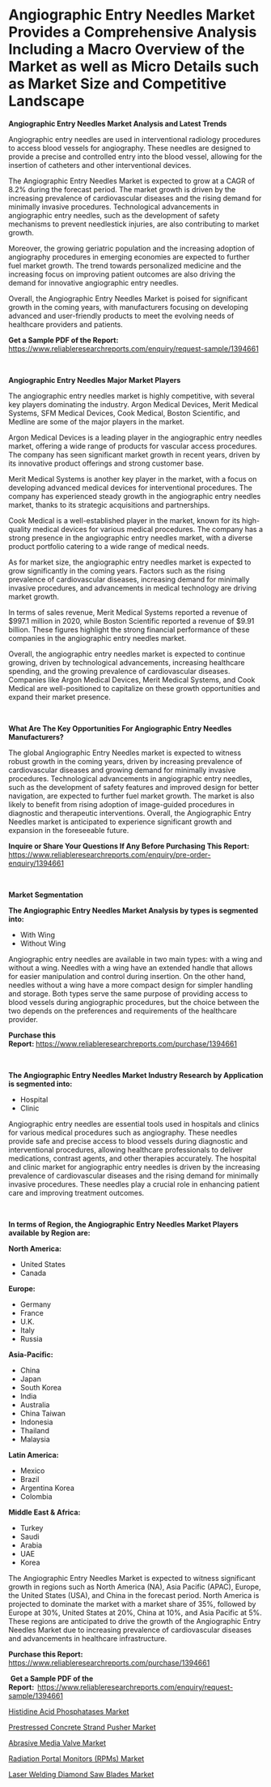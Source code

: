 <p><h1>Angiographic Entry Needles Market Provides a Comprehensive Analysis Including a Macro Overview of the Market as well as Micro Details such as Market Size and Competitive Landscape</h1></p><p><strong>Angiographic Entry Needles Market Analysis and Latest Trends</strong></p>
<p><p>Angiographic entry needles are used in interventional radiology procedures to access blood vessels for angiography. These needles are designed to provide a precise and controlled entry into the blood vessel, allowing for the insertion of catheters and other interventional devices.</p><p>The Angiographic Entry Needles Market is expected to grow at a CAGR of 8.2% during the forecast period. The market growth is driven by the increasing prevalence of cardiovascular diseases and the rising demand for minimally invasive procedures. Technological advancements in angiographic entry needles, such as the development of safety mechanisms to prevent needlestick injuries, are also contributing to market growth.</p><p>Moreover, the growing geriatric population and the increasing adoption of angiography procedures in emerging economies are expected to further fuel market growth. The trend towards personalized medicine and the increasing focus on improving patient outcomes are also driving the demand for innovative angiographic entry needles.</p><p>Overall, the Angiographic Entry Needles Market is poised for significant growth in the coming years, with manufacturers focusing on developing advanced and user-friendly products to meet the evolving needs of healthcare providers and patients.</p></p>
<p><strong>Get a Sample PDF of the Report:&nbsp;</strong> <a href="https://www.reliableresearchreports.com/enquiry/request-sample/1394661">https://www.reliableresearchreports.com/enquiry/request-sample/1394661</a></p>
<p>&nbsp;</p>
<p><strong>Angiographic Entry Needles Major Market Players</strong></p>
<p><p>The angiographic entry needles market is highly competitive, with several key players dominating the industry. Argon Medical Devices, Merit Medical Systems, SFM Medical Devices, Cook Medical, Boston Scientific, and Medline are some of the major players in the market.</p><p>Argon Medical Devices is a leading player in the angiographic entry needles market, offering a wide range of products for vascular access procedures. The company has seen significant market growth in recent years, driven by its innovative product offerings and strong customer base.</p><p>Merit Medical Systems is another key player in the market, with a focus on developing advanced medical devices for interventional procedures. The company has experienced steady growth in the angiographic entry needles market, thanks to its strategic acquisitions and partnerships.</p><p>Cook Medical is a well-established player in the market, known for its high-quality medical devices for various medical procedures. The company has a strong presence in the angiographic entry needles market, with a diverse product portfolio catering to a wide range of medical needs.</p><p>As for market size, the angiographic entry needles market is expected to grow significantly in the coming years. Factors such as the rising prevalence of cardiovascular diseases, increasing demand for minimally invasive procedures, and advancements in medical technology are driving market growth.</p><p>In terms of sales revenue, Merit Medical Systems reported a revenue of $997.1 million in 2020, while Boston Scientific reported a revenue of $9.91 billion. These figures highlight the strong financial performance of these companies in the angiographic entry needles market.</p><p>Overall, the angiographic entry needles market is expected to continue growing, driven by technological advancements, increasing healthcare spending, and the growing prevalence of cardiovascular diseases. Companies like Argon Medical Devices, Merit Medical Systems, and Cook Medical are well-positioned to capitalize on these growth opportunities and expand their market presence.</p></p>
<p>&nbsp;</p>
<p><strong>What Are The Key Opportunities For Angiographic Entry Needles Manufacturers?</strong></p>
<p><p>The global Angiographic Entry Needles market is expected to witness robust growth in the coming years, driven by increasing prevalence of cardiovascular diseases and growing demand for minimally invasive procedures. Technological advancements in angiographic entry needles, such as the development of safety features and improved design for better navigation, are expected to further fuel market growth. The market is also likely to benefit from rising adoption of image-guided procedures in diagnostic and therapeutic interventions. Overall, the Angiographic Entry Needles market is anticipated to experience significant growth and expansion in the foreseeable future.</p></p>
<p><strong>Inquire or Share Your Questions If Any Before Purchasing This Report:</strong> <a href="https://www.reliableresearchreports.com/enquiry/pre-order-enquiry/1394661">https://www.reliableresearchreports.com/enquiry/pre-order-enquiry/1394661</a></p>
<p>&nbsp;</p>
<p><strong>Market Segmentation</strong></p>
<p><strong>The Angiographic Entry Needles Market Analysis by types is segmented into:</strong></p>
<p><ul><li>With Wing</li><li>Without Wing</li></ul></p>
<p><p>Angiographic entry needles are available in two main types: with a wing and without a wing. Needles with a wing have an extended handle that allows for easier manipulation and control during insertion. On the other hand, needles without a wing have a more compact design for simpler handling and storage. Both types serve the same purpose of providing access to blood vessels during angiographic procedures, but the choice between the two depends on the preferences and requirements of the healthcare provider.</p></p>
<p><strong>Purchase this Report:&nbsp;</strong><a href="https://www.reliableresearchreports.com/purchase/1394661">https://www.reliableresearchreports.com/purchase/1394661</a></p>
<p>&nbsp;</p>
<p><strong>The Angiographic Entry Needles Market Industry Research by Application is segmented into:</strong></p>
<p><ul><li>Hospital</li><li>Clinic</li></ul></p>
<p><p>Angiographic entry needles are essential tools used in hospitals and clinics for various medical procedures such as angiography. These needles provide safe and precise access to blood vessels during diagnostic and interventional procedures, allowing healthcare professionals to deliver medications, contrast agents, and other therapies accurately. The hospital and clinic market for angiographic entry needles is driven by the increasing prevalence of cardiovascular diseases and the rising demand for minimally invasive procedures. These needles play a crucial role in enhancing patient care and improving treatment outcomes.</p></p>
<p>&nbsp;</p>
<p><strong>In terms of Region, the Angiographic Entry Needles Market Players available by Region are:</strong></p>
<p>
    <p> <strong> North America: </strong>
        <ul>
            <li>United States</li>
            <li>Canada</li>
        </ul>
        </p> 
    <p> <strong> Europe: </strong>
        <ul>
            <li>Germany</li>
            <li>France</li>
            <li>U.K.</li>
            <li>Italy</li>
            <li>Russia</li>
        </ul>
        </p> 
    <p> <strong> Asia-Pacific: </strong>
        <ul>
            <li>China</li>
            <li>Japan</li>
            <li>South Korea</li>
            <li>India</li>
            <li>Australia</li>
            <li>China Taiwan</li>
            <li>Indonesia</li>
            <li>Thailand</li>
            <li>Malaysia</li>
        </ul>
        </p> 
    <p> <strong> Latin America: </strong>
        <ul>
            <li>Mexico</li>
            <li>Brazil</li>
            <li>Argentina Korea</li>
            <li>Colombia</li>
        </ul>
        </p> 
    <p> <strong> Middle East & Africa: </strong>
        <ul>
            <li>Turkey</li>
            <li>Saudi</li>
            <li>Arabia</li>
            <li>UAE</li>
            <li>Korea</li>
        </ul>
    </p>
    </p>
<p><p>The Angiographic Entry Needles Market is expected to witness significant growth in regions such as North America (NA), Asia Pacific (APAC), Europe, the United States (USA), and China in the forecast period. North America is projected to dominate the market with a market share of 35%, followed by Europe at 30%, United States at 20%, China at 10%, and Asia Pacific at 5%. These regions are anticipated to drive the growth of the Angiographic Entry Needles Market due to increasing prevalence of cardiovascular diseases and advancements in healthcare infrastructure.</p></p>
<p><strong>Purchase this Report: </strong><a href="https://www.reliableresearchreports.com/purchase/1394661">https://www.reliableresearchreports.com/purchase/1394661</a></p>
<p>&nbsp;<strong>Get a Sample PDF of the Report:&nbsp;&nbsp;</strong><a href="https://www.reliableresearchreports.com/enquiry/request-sample/1394661">https://www.reliableresearchreports.com/enquiry/request-sample/1394661</a></p>
<p><strong></strong></p>
<p><p><a href="https://github.com/JameTravis/Market-Research-Report-List-3/blob/main/histidine-acid-phosphatases-market.md">Histidine Acid Phosphatases Market</a></p><p><a href="https://medium.com/@murraykoepp786/prestressed-concrete-strand-pusher-market-trends-and-market-analysis-forecasted-for-period-3ed5ddb49716">Prestressed Concrete Strand Pusher Market</a></p><p><a href="https://medium.com/@murraykoepp786/abrasive-media-valve-market-competitive-analysis-market-trends-and-forecast-to-2031-7f20619f49b6">Abrasive Media Valve Market</a></p><p><a href="https://medium.com/@murraykoepp786/decoding-radiation-portal-monitors-rpms-market-metrics-market-share-trends-and-growth-patterns-c6701ee8e042">Radiation Portal Monitors (RPMs) Market</a></p><p><a href="https://github.com/lataunyatinikmelvin59ilbd0dv/Market-Research-Report-List-1/blob/main/laser-welding-diamond-saw-blades-market.md">Laser Welding Diamond Saw Blades Market</a></p></p>